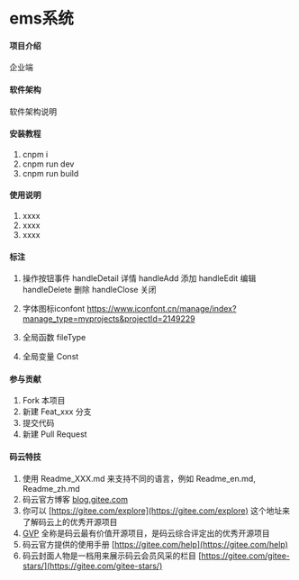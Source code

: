 # ems系统

#### 项目介绍
企业端

#### 软件架构
软件架构说明


#### 安装教程

1. cnpm i
2. cnpm run dev
3. cnpm run build
#### 使用说明

1. xxxx
2. xxxx
3. xxxx

#### 标注

1. 操作按钮事件 handleDetail 详情 handleAdd 添加 handleEdit 编辑 handleDelete 删除 handleClose 关闭

2. 字体图标iconfont https://www.iconfont.cn/manage/index?manage_type=myprojects&projectId=2149229

3. 全局函数 fileType 
4. 全局变量 Const

#### 参与贡献

1. Fork 本项目
2. 新建 Feat_xxx 分支
3. 提交代码
4. 新建 Pull Request


#### 码云特技

1. 使用 Readme\_XXX.md 来支持不同的语言，例如 Readme\_en.md, Readme\_zh.md
2. 码云官方博客 [blog.gitee.com](https://blog.gitee.com)
3. 你可以 [https://gitee.com/explore](https://gitee.com/explore) 这个地址来了解码云上的优秀开源项目
4. [GVP](https://gitee.com/gvp) 全称是码云最有价值开源项目，是码云综合评定出的优秀开源项目
5. 码云官方提供的使用手册 [https://gitee.com/help](https://gitee.com/help)
6. 码云封面人物是一档用来展示码云会员风采的栏目 [https://gitee.com/gitee-stars/](https://gitee.com/gitee-stars/)